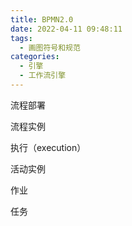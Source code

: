 ```yaml
---
title: BPMN2.0
date: 2022-04-11 09:48:11
tags:
  - 画图符号和规范
categories:
  - 引擎
  - 工作流引擎
---
```




流程部署

流程实例

执行（execution）

活动实例

作业

任务